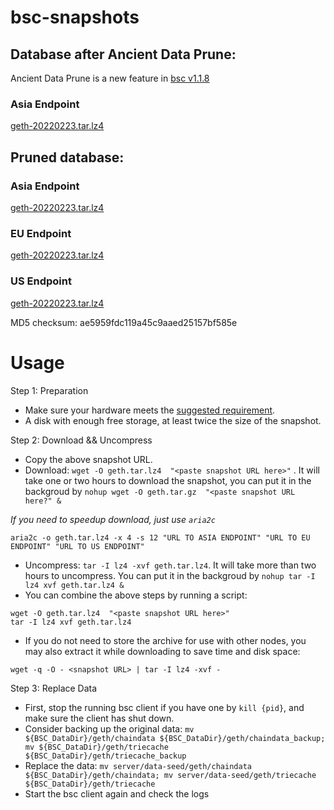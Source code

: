 
# bsc-snapshots

## Database after Ancient Data Prune:

Ancient Data Prune is a new feature in [bsc v1.1.8](https://github.com/binance-chain/bsc/releases/tag/v1.1.8)

### Asia Endpoint


[geth-20220223.tar.lz4
](https://tf-dex-prod-public-snapshot-site1.s3-accelerate.amazonaws.com/geth-20220223-prune-ancient.tar.lz4?AWSAccessKeyId=AKIAYINE6SBQPUZDDRRO&Signature=k6yJlcR7pda3E5CaArHjAUMxd38%3D&Expires=1648270913
)


## Pruned database:


### Asia Endpoint


[geth-20220223.tar.lz4
](https://tf-dex-prod-public-snapshot-site1.s3-accelerate.amazonaws.com/geth-20220223.tar.lz4?AWSAccessKeyId=AKIAYINE6SBQPUZDDRRO&Signature=dPDVeW2J6%2FGuJdYjo4mgmIcTH1w%3D&Expires=1648270912
)

### EU Endpoint


[geth-20220223.tar.lz4
](https://tf-dex-prod-public-snapshot.s3-accelerate.amazonaws.com/geth-20220223.tar.lz4?AWSAccessKeyId=AKIAYINE6SBQPUZDDRRO&Signature=K4cEOhWhnGi33hG93fCWjo5kKus%3D&Expires=1648270912
)


### US Endpoint


[geth-20220223.tar.lz4
](https://tf-dex-prod-public-snapshot-site3.s3-accelerate.amazonaws.com/geth-20220223.tar.lz4?AWSAccessKeyId=AKIAYINE6SBQPUZDDRRO&Signature=X7Bgg8FOLGBvpB%2BNbLcE7GhT%2FKM%3D&Expires=1648270913
)

MD5 checksum: ae5959fdc119a45c9aaed25157bf585e



# Usage 

Step 1: Preparation
- Make sure your hardware meets the [suggested requirement](https://docs.binance.org/smart-chain/developer/fullnode.html).
- A disk with enough free storage, at least twice the size of the snapshot.

Step 2: Download && Uncompress
- Copy the above snapshot URL.
- Download:  `wget -O geth.tar.lz4  "<paste snapshot URL here>"` . It will take one or two hours to download the snapshot, you can put it in the backgroud by `nohup wget -O geth.tar.gz  "<paste snapshot URL here?" &`


*If you need to speedup download, just use `aria2c`*
```
aria2c -o geth.tar.lz4 -x 4 -s 12 "URL TO ASIA ENDPOINT" "URL TO EU ENDPOINT" "URL TO US ENDPOINT"
```


- Uncompress: `tar -I lz4 -xvf geth.tar.lz4`. It will take more than two hours to uncompress. You can put it in the backgroud by `nohup tar -I lz4 xvf geth.tar.lz4 &`
- You can combine the above steps by running a script:
```
wget -O geth.tar.lz4  "<paste snapshot URL here>"
tar -I lz4 xvf geth.tar.lz4
```


- If you do not need to store the archive for use with other nodes, you may also extract it while downloading to save time and disk space:
```
wget -q -O - <snapshot URL> | tar -I lz4 -xvf -
```


Step 3: Replace Data
- First, stop the running bsc client if you have one by `kill {pid}`, and make sure the client has shut down.
- Consider backing up the original data: `mv ${BSC_DataDir}/geth/chaindata ${BSC_DataDir}/geth/chaindata_backup; mv ${BSC_DataDir}/geth/triecache ${BSC_DataDir}/geth/triecache_backup`
- Replace the data: `mv server/data-seed/geth/chaindata ${BSC_DataDir}/geth/chaindata; mv server/data-seed/geth/triecache ${BSC_DataDir}/geth/triecache`
- Start the bsc client again and check the logs

